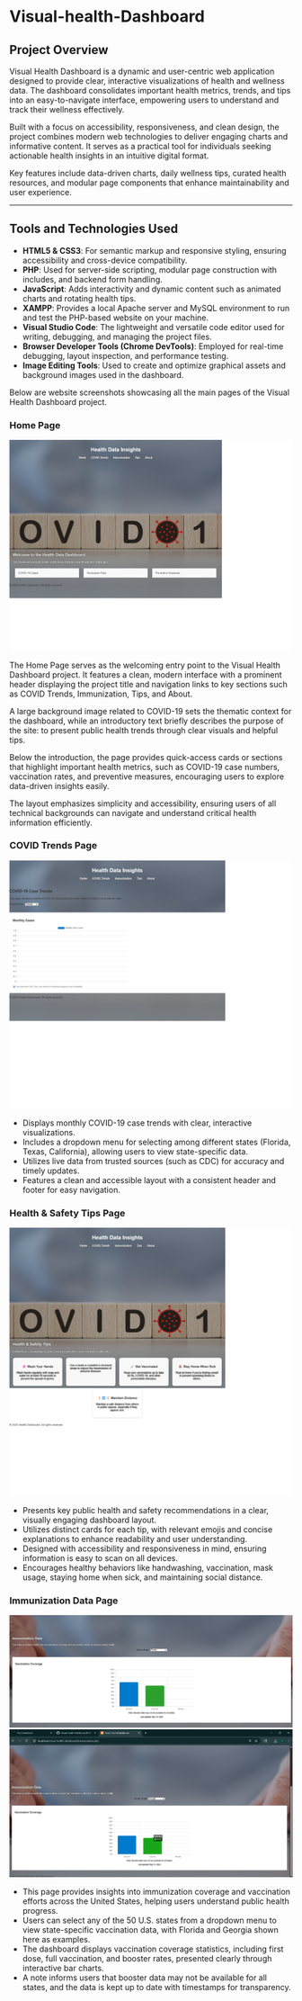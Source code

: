 # Visual-health-Dashboard


## Project Overview

Visual Health Dashboard is a dynamic and user-centric web application designed to provide clear, interactive visualizations of health and wellness data. The dashboard consolidates important health metrics, trends, and tips into an easy-to-navigate interface, empowering users to understand and track their wellness effectively.

Built with a focus on accessibility, responsiveness, and clean design, the project combines modern web technologies to deliver engaging charts and informative content. It serves as a practical tool for individuals seeking actionable health insights in an intuitive digital format.

Key features include data-driven charts, daily wellness tips, curated health resources, and modular page components that enhance maintainability and user experience.

---

## Tools and Technologies Used

- **HTML5 & CSS3**: For semantic markup and responsive styling, ensuring accessibility and cross-device compatibility.
- **PHP**: Used for server-side scripting, modular page construction with includes, and backend form handling.
- **JavaScript**: Adds interactivity and dynamic content such as animated charts and rotating health tips.
- **XAMPP**: Provides a local Apache server and MySQL environment to run and test the PHP-based website on your machine.
- **Visual Studio Code**: The lightweight and versatile code editor used for writing, debugging, and managing the project files.
- **Browser Developer Tools (Chrome DevTools)**: Employed for real-time debugging, layout inspection, and performance testing.
- **Image Editing Tools**: Used to create and optimize graphical assets and background images used in the dashboard.

Below are website screenshots showcasing all the main pages of the Visual Health Dashboard project.

### Home Page

![Home Page](home.png)

The Home Page serves as the welcoming entry point to the Visual Health Dashboard project. It features a clean, modern interface with a prominent header displaying the project title and navigation links to key sections such as COVID Trends, Immunization, Tips, and About.

A large background image related to COVID-19 sets the thematic context for the dashboard, while an introductory text briefly describes the purpose of the site: to present public health trends through clear visuals and helpful tips.

Below the introduction, the page provides quick-access cards or sections that highlight important health metrics, such as COVID-19 case numbers, vaccination rates, and preventive measures, encouraging users to explore data-driven insights easily.

The layout emphasizes simplicity and accessibility, ensuring users of all technical backgrounds can navigate and understand critical health information efficiently.

### COVID Trends Page

![COVID Trends Page](covid-trends.png)

- Displays monthly COVID-19 case trends with clear, interactive visualizations.
- Includes a dropdown menu for selecting among different states (Florida, Texas, California), allowing users to view state-specific data.
- Utilizes live data from trusted sources (such as CDC) for accuracy and timely updates.
- Features a clean and accessible layout with a consistent header and footer for easy navigation.

### Health & Safety Tips Page

![Health & Safety Tips Page](tips.png)

- Presents key public health and safety recommendations in a clear, visually engaging dashboard layout.
- Utilizes distinct cards for each tip, with relevant emojis and concise explanations to enhance readability and user understanding.
- Designed with accessibility and responsiveness in mind, ensuring information is easy to scan on all devices.
- Encourages healthy behaviors like handwashing, vaccination, mask usage, staying home when sick, and maintaining social distance.

### Immunization Data Page

![Immunization Data Page](immunization1.png)  
![Immunization Data Page](immunization2.png)

- This page provides insights into immunization coverage and vaccination efforts across the United States, helping users understand public health progress.
- Users can select any of the 50 U.S. states from a dropdown menu to view state-specific vaccination data, with Florida and Georgia shown here as examples.
- The dashboard displays vaccination coverage statistics, including first dose, full vaccination, and booster rates, presented clearly through interactive bar charts.
- A note informs users that booster data may not be available for all states, and the data is kept up to date with timestamps for transparency.
